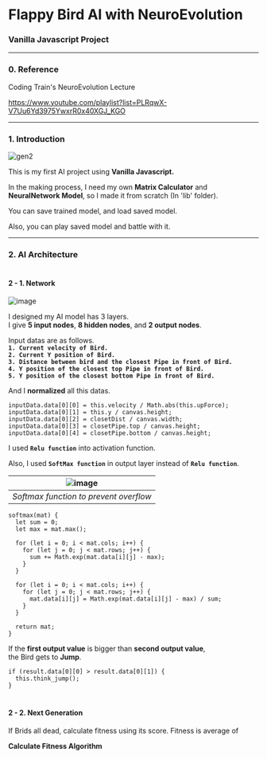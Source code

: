 Flappy Bird AI with NeuroEvolution
================================
### Vanilla Javascript Project
<hr/>

### 0. Reference
Coding Train's NeuroEvolution Lecture

https://www.youtube.com/playlist?list=PLRqwX-V7Uu6Yd3975YwxrR0x40XGJ_KGO
<hr/>

### 1. Introduction
![gen2](https://user-images.githubusercontent.com/67461578/87219150-e5216000-c393-11ea-92f0-04122f8795b2.gif)


This is my first AI project using <b>Vanilla Javascript.</b>

In the making process, I need my own <b>Matrix Calculator</b> and <b>NeuralNetwork Model</b>, so I made it from scratch (In 'lib' folder).

You can save trained model, and load saved model.

Also, you can play saved model and battle with it.

<hr/>

### 2. AI Architecture
#
#### 2 - 1. Network
![image](https://user-images.githubusercontent.com/67461578/87219532-fb7ceb00-c396-11ea-9254-eeeed89a7e59.png)

I designed my AI model has 3 layers.  
I give <b>5 input nodes</b>, <b>8 hidden nodes</b>, and <b>2 output nodes</b>.

Input datas are as follows.  
<b>`1. Current velocity of Bird.`</b>  
<b>`2. Current Y position of Bird.`</b>  
<b>`3. Distance between bird and the closest Pipe in front of Bird.`</b>  
<b>`4. Y position of the closest top Pipe in front of Bird.`</b>  
<b>`5. Y position of the closest bottom Pipe in front of Bird.`</b>

And I <b>normalized</b> all this datas.

```
inputData.data[0][0] = this.velocity / Math.abs(this.upForce);
inputData.data[0][1] = this.y / canvas.height;
inputData.data[0][2] = closetDist / canvas.width;
inputData.data[0][3] = closetPipe.top / canvas.height;
inputData.data[0][4] = closetPipe.bottom / canvas.height;
```

I used <b>`Relu function`</b> into activation function.

Also, I used <b>`SoftMax function`</b> in output layer instead of <b>`Relu function`</b>.

| ![image](https://user-images.githubusercontent.com/67461578/87220108-3b929c80-c39c-11ea-8bfb-e85db3c73707.png) |
| :--: |
| *Softmax function to prevent overflow* |

```
softmax(mat) {
  let sum = 0;
  let max = mat.max();

  for (let i = 0; i < mat.cols; i++) {
    for (let j = 0; j < mat.rows; j++) {
      sum += Math.exp(mat.data[i][j] - max);
    }
  }

  for (let i = 0; i < mat.cols; i++) {
    for (let j = 0; j < mat.rows; j++) {
      mat.data[i][j] = Math.exp(mat.data[i][j] - max) / sum;
    }
  }

  return mat;
}
```


If the <b>first output value</b> is bigger than <b>second output value</b>,  
the Bird gets to <b>Jump</b>.  
```
if (result.data[0][0] > result.data[0][1]) {
  this.think_jump();
}
```

#
#### 2 - 2. Next Generation
If Brids all dead, calculate fitness using its score.
Fitness is average of 

<b> Calculate Fitness Algorithm </b>
